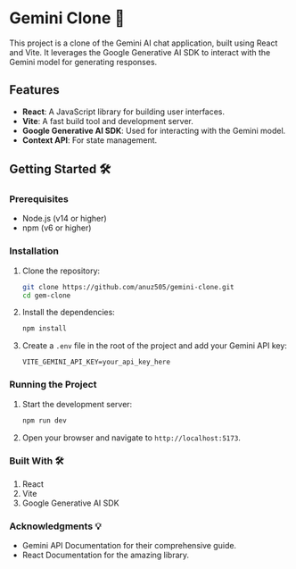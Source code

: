 # Gemini Clone 🚀

This project is a clone of the Gemini AI chat application, built using React and Vite. It leverages the Google Generative AI SDK to interact with the Gemini model for generating responses.

## Features

- **React**: A JavaScript library for building user interfaces.
- **Vite**: A fast build tool and development server.
- **Google Generative AI SDK**: Used for interacting with the Gemini model.
- **Context API**: For state management.

## Getting Started 🛠️

### Prerequisites

- Node.js (v14 or higher)
- npm (v6 or higher)

### Installation

1. Clone the repository:

    ```sh
    git clone https://github.com/anuz505/gemini-clone.git
    cd gem-clone
    ```

2. Install the dependencies:

    ```sh
    npm install
    ```

3. Create a `.env` file in the root of the project and add your Gemini API key:

    ```env
    VITE_GEMINI_API_KEY=your_api_key_here
    ```

### Running the Project

1. Start the development server:

    ```sh
    npm run dev
    ```

2. Open your browser and navigate to `http://localhost:5173`.

### Built With 🛠️
1. React
2. Vite
3. Google Generative AI SDK

### Acknowledgments 💡
- Gemini API Documentation for their comprehensive guide.
- React Documentation for the amazing library.

